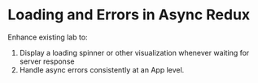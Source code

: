 Loading and Errors in Async Redux
===

Enhance existing lab to:

1. Display a loading spinner or other visualization whenever waiting for server response
1. Handle async errors consistently at an App level.
